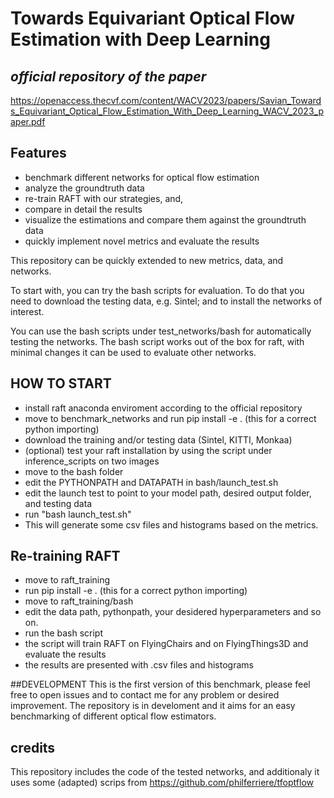 # Towards Equivariant Optical Flow Estimation with Deep Learning
## _official repository of the paper_
https://openaccess.thecvf.com/content/WACV2023/papers/Savian_Towards_Equivariant_Optical_Flow_Estimation_With_Deep_Learning_WACV_2023_paper.pdf

## Features

- benchmark different networks for optical flow estimation
- analyze the groundtruth data
- re-train RAFT with our strategies, and,
- compare in detail the results
- visualize the estimations and compare them against the groundtruth data
- quickly implement novel metrics and evaluate the results

This repository can be quickly extended to new metrics, data, and networks.

To start with, you can try the bash scripts for evaluation. 
To do that you need to download the testing data, e.g. Sintel; and to install the networks of interest.

You can use the bash scripts under test_networks/bash for automatically testing the networks. The bash script works out of the box for raft, with minimal changes it can be used to evaluate other networks.

## HOW TO START
- install raft anaconda enviroment according to the official repository
- move to benchmark_networks and run pip install -e . (this for a correct python importing)
- download the training and/or testing data (Sintel, KITTI, Monkaa)
- (optional) test your raft installation by using the script under inference_scripts on two images
- move to the bash folder
- edit the PYTHONPATH and DATAPATH in bash/launch_test.sh
- edit the launch test to point to your model path, desired output folder, and testing data
-  run "bash launch_test.sh"
- This will generate some csv files and histograms based on the metrics.

## Re-training RAFT
- move to raft_training
- run pip install -e . (this for a correct python importing)
-  move to raft_training/bash
-  edit the data path, pythonpath, your desidered hyperparameters and so on.
-  run the bash script
-  the script will train RAFT on FlyingChairs and on FlyingThings3D and evaluate the results
-  the results are presented with .csv files and histograms

##DEVELOPMENT
This is the first version of this benchmark, please feel free to open issues and to contact me for any problem or desired improvement. The repository is in develoment and it aims for an easy benchmarking of different optical flow estimators.


## credits
This repository includes the code of the tested networks, and additionaly it uses some (adapted) scrips from https://github.com/philferriere/tfoptflow


